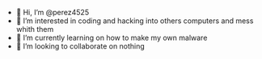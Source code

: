 - 👋 Hi, I’m @perez4525
- 👀 I’m interested in coding and hacking into others computers and mess whith them
- 🌱 I’m currently learning on how to make my own malware
- 💞️ I’m looking to collaborate on nothing


<!---
perez4525/perez4525 is a ✨ special ✨ repository because its `README.md` (this file) appears on your GitHub profile.
You can click the Preview link to take a look at your changes.
--->

